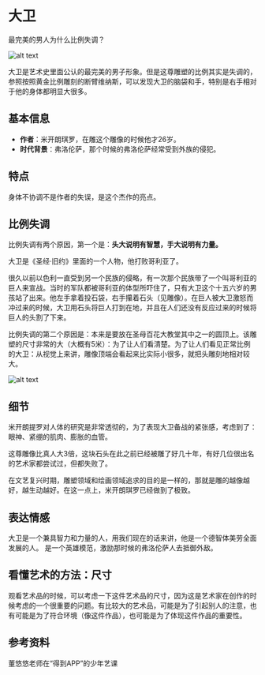 # 大卫

最完美的男人为什么比例失调？

![alt text](https://7765-wechatcloud-79m2p-1259642785.tcb.qcloud.la/arts/%E5%A4%A7%E5%8D%AB/1.jpg?sign=14156fbeee7f5b7baf12a3808648c3ef&t=1597030447)

大卫是艺术史里面公认的最完美的男子形象。但是这尊雕塑的比例其实是失调的，参照按照黄金比例雕刻的断臂维纳斯，可以发现大卫的脑袋和手，特别是右手相对于他的身体都明显大很多。

## 基本信息

- **作者**：米开朗琪罗，在雕这个雕像的时候他才26岁。
- **时代背景**：弗洛伦萨，那个时候的弗洛伦萨经常受到外族的侵犯。
  
## 特点

身体不协调不是作者的失误，是这个杰作的亮点。

## 比例失调

比例失调有两个原因，第一个是：**头大说明有智慧，手大说明有力量。**

大卫是《圣经·旧约》里面的一个人物，他打败哥利亚了。

很久以前以色利一直受到另一个民族的侵略，有一次那个民族带了一个叫哥利亚的巨人来宣战。当时的军队都被哥利亚的体型所吓住了，只有大卫这个十五六岁的男孩站了出来。他左手拿着投石袋，右手攥着石头（见雕像）。在巨人被大卫激怒而冲过来的时候，大卫用石头将巨人打到在地，并且在人们还没有反应过来的时候将巨人的头割了下来。

比例失调的第二个原因是：本来是要放在圣母百花大教堂其中之一的圆顶上。该雕塑的尺寸非常的大（大概有5米）：为了让人们看清楚。为了让人们看见正常比例的大卫：从视觉上来讲，雕像顶端会看起来比实际小很多，就把头雕刻地相对较大。

![alt text](https://7765-wechatcloud-79m2p-1259642785.tcb.qcloud.la/arts/%E5%A4%A7%E5%8D%AB/2.jpg?sign=c902276aa40a116ebe31a03154df3fac&t=1597030460)

## 细节

米开朗提罗对人体的研究是非常透彻的，为了表现大卫备战的紧张感，考虑到了：眼神、紧绷的肌肉、膨胀的血管。

这尊雕像比真人大3倍，这块石头在此之前已经被雕了好几十年，有好几位很出名的艺术家都尝试过，但都失败了。

在文艺复兴时期，雕塑领域和绘画领域追求的目的是一样的，那就是雕的越像越好，越生动越好。在这一点上，米开朗琪罗已经做到了极致。

## 表达情感

大卫是一个兼具智力和力量的人，用我们现在的话来讲，他是一个德智体美劳全面发展的人。 是一个英雄模范，激励那时候的弗洛伦萨人去抵御外敌。

## 看懂艺术的方法：尺寸

观看艺术品的时候，可以考虑一下这件艺术品的尺寸，因为这是艺术家在创作的时候考虑的一个很重要的问题。有比较大的艺术品，可能是为了引起别人的注意，也有可能是为了符合环境（像这件作品），也可能是为了体现这件作品的重要性。

## 参考资料

董悠悠老师在“得到APP”的少年艺课
